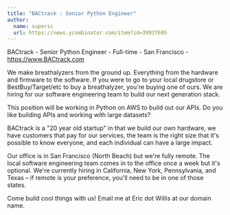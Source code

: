 ```yaml
---
title: "BACtrack : Senior Python Engineer"
author:
  name: superic
  url: https://news.ycombinator.com/item?id=39937695
---
```

BACtrack - Senior Python Engineer - Full-time - San Francisco - <a href="https:&#x2F;&#x2F;www.BACtrack.com" rel="nofollow">https:&#x2F;&#x2F;www.BACtrack.com</a>

We make breathalyzers from the ground up. Everything from the hardware and firmware to the software. If you were to go to your local drugstore or BestBuy&#x2F;Target&#x2F;etc to buy a breathalyzer, you&#x27;re buying one of ours. We are hiring for our software engineering team to build our next generation stack.

This position will be working in Python on AWS to build out our APIs. Do you like building APIs and working with large datasets?

BACtrack is a &quot;20 year old startup&quot; in that we build our own hardware, we have customers that pay for our services, the team is the right size that it&#x27;s possible to know everyone, and each individual can have a large impact.

Our office is in San Francisco (North Beach) but we&#x27;re fully remote. The local software engineering team comes in to the office once a week but it&#x27;s optional. We&#x27;re currently hiring in California, New York, Pennsylvania, and Texas – if remote is your preference, you&#x27;ll need to be in one of those states.

Come build cool things with us! Email me at Eric dot Willis at our domain name.
